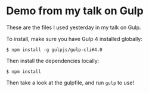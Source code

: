 # Demo from my talk on Gulp

These are the files I used yesterday in my talk on Gulp.

To install, make sure you have Gulp 4 installed globally:

```
$ npm install -g gulpjs/gulp-cli#4.0
```

Then install the dependencies locally:

```
$ npm install
```

Then take a look at the gulpfile, and run `gulp` to use!

